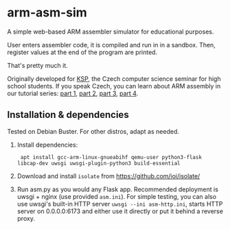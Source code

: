 # arm-asm-sim

A simple web-based ARM assembler simulator for educational purposes.

User enters assembler code, it is compiled and run in in a sandbox.
Then, register values at the end of the program are printed.

That's pretty much it.

Originally developed for [KSP][KSP], the Czech computer science seminar
for high school students. If you speak Czech, you can learn about ARM
assembly in our tutorial series: [part 1][], [part 2][], [part 3][], [part 4][].

[KSP]: https://ksp.mff.cuni.cz/
[part 1]: https://ksp.mff.cuni.cz/h/ulohy/30/zadani1.html#task-30-1-7
[part 2]: https://ksp.mff.cuni.cz/h/ulohy/30/zadani2.html#task-30-2-7
[part 3]: https://ksp.mff.cuni.cz/h/ulohy/30/zadani3.html#task-30-3-7
[part 4]: https://ksp.mff.cuni.cz/h/ulohy/30/zadani4.html#task-30-4-7


## Installation & dependencies

Tested on Debian Buster. For other distros, adapt as needed.

1. Install dependencies:

        apt install gcc-arm-linux-gnueabihf qemu-user python3-flask libcap-dev uwsgi uwsgi-plugin-python3 build-essential

2. Download and install `isolate` from https://github.com/ioi/isolate/

3. Run asm.py as you would any Flask app. Recommended deployment is uwsgi + nginx
   (use provided `asm.ini`). For simple testing, you can also use uwsgi's built-in
   HTTP server `uwsgi --ini asm-http.ini`, starts HTTP server on 0.0.0.0:6173 and
   either use it directly or put it behind a reverse proxy.

